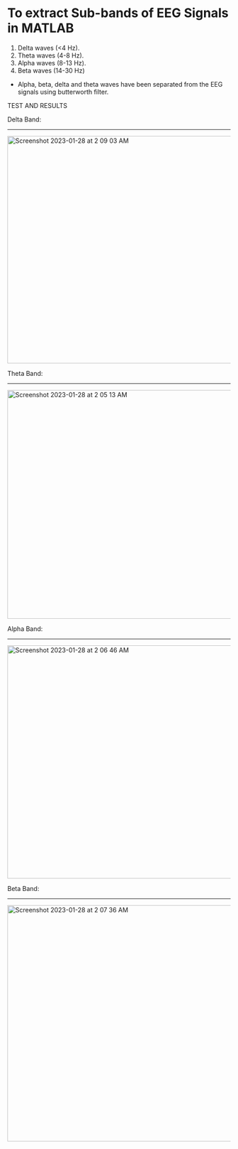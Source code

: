 # To extract Sub-bands of EEG Signals in MATLAB

1. Delta waves (<4 Hz).
2. Theta waves (4-8 Hz).
3. Alpha waves (8-13 Hz).
4. Beta waves (14-30 Hz)

* Alpha, beta, delta and theta waves have been separated from the EEG signals using butterworth filter.


                                        
TEST AND RESULTS

Delta Band:
______________________________________________________________________________________________________________________________________________________
<img width="512" alt="Screenshot 2023-01-28 at 2 09 03 AM" src="https://user-images.githubusercontent.com/120877644/215252387-ce033ce6-24e7-4ccb-827b-b95cc8107297.png">


Theta Band:
______________________________________________________________________________________________________________________________________________________

<img width="515" alt="Screenshot 2023-01-28 at 2 05 13 AM" src="https://user-images.githubusercontent.com/120877644/215252208-021f54f7-e34f-45de-9bd4-97904d5305c8.png">

Alpha Band:
______________________________________________________________________________________________________________________________________________________

<img width="525" alt="Screenshot 2023-01-28 at 2 06 46 AM" src="https://user-images.githubusercontent.com/120877644/215252293-4d051639-a032-4174-b71c-99e10adfc0c5.png">

Beta Band:
______________________________________________________________________________________________________________________________________________________
<img width="532" alt="Screenshot 2023-01-28 at 2 07 36 AM" src="https://user-images.githubusercontent.com/120877644/215252349-0b137465-4833-452b-b8ac-7fc7e5adf551.png">




